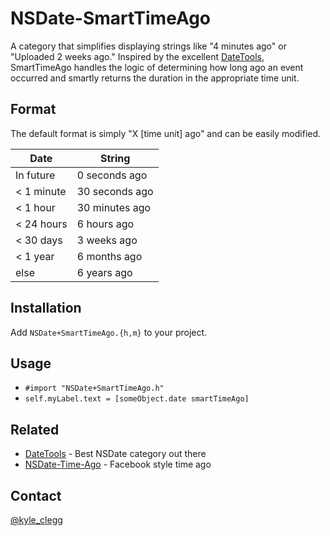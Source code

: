 NSDate-SmartTimeAgo
===================

A category that simplifies displaying strings like "4 minutes ago" or "Uploaded 2 weeks ago." Inspired by the excellent [DateTools](https://github.com/MatthewYork/DateTools), SmartTimeAgo handles the logic of determining how long ago an event occurred and smartly returns the duration in the appropriate time unit.

## Format

The default format is simply "X [time unit] ago" and can be easily modified.

| Date          | String |
| ------------- | ------------- |
| In future     | 0 seconds ago |
| < 1 minute    | 30 seconds ago |
| < 1 hour      | 30 minutes ago |
| < 24 hours    | 6 hours ago |
| < 30 days     | 3 weeks ago |
| < 1 year      | 6 months ago |
| else          | 6 years ago |

## Installation

Add <code>NSDate+SmartTimeAgo.{h,m}</code> to your project.

## Usage

* <code>#import "NSDate+SmartTimeAgo.h"</code>
* <code>self.myLabel.text = [someObject.date smartTimeAgo]</code>

## Related

- [DateTools](https://github.com/MatthewYork/DateTools) - Best NSDate category out there
- [NSDate-Time-Ago](https://github.com/nikilster/NSDate-Time-Ago) - Facebook style time ago

## Contact

[@kyle_clegg](https://twitter.com/kyle_clegg)
